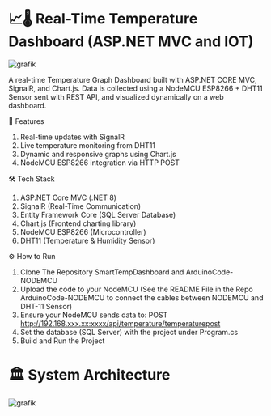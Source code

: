 # 📈🌡️ Real-Time Temperature Dashboard (ASP.NET MVC and IOT)

![grafik](https://github.com/user-attachments/assets/5b938c89-a1b8-4bed-add2-e51418cfbbeb)


A real-time Temperature Graph Dashboard built with ASP.NET CORE MVC, SignalR, and Chart.js. Data is collected using a NodeMCU ESP8266 + DHT11 Sensor sent with REST API, and visualized dynamically on a web dashboard.

🚀 Features
1. Real-time updates with SignalR
2. Live temperature monitoring from DHT11
3. Dynamic and responsive graphs using Chart.js
4. NodeMCU ESP8266 integration via HTTP POST

🛠️ Tech Stack
1. ASP.NET Core MVC (.NET 8)
2. SignalR (Real-Time Communication)
3. Entity Framework Core (SQL Server Database)
4. Chart.js (Frontend charting library)
5. NodeMCU ESP8266 (Microcontroller)
6. DHT11 (Temperature & Humidity Sensor)

⚙️ How to Run
1. Clone The Repository SmartTempDashboard and ArduinoCode-NODEMCU
2. Upload the code to your NodeMCU (See the README File in the Repo ArduinoCode-NODEMCU to connect the cables between NODEMCU and DHT-11 Sensor)
3. Ensure your NodeMCU sends data to: POST http://192.168.xxx.xx:xxxx/api/temperature/temperaturepost
4. Set the database (SQL Server) with the project under Program.cs
5. Build and Run the Project


# 🏛️ System Architecture
![grafik](https://github.com/user-attachments/assets/41c1a12d-b0c5-478b-86b5-80677ab22b29)



